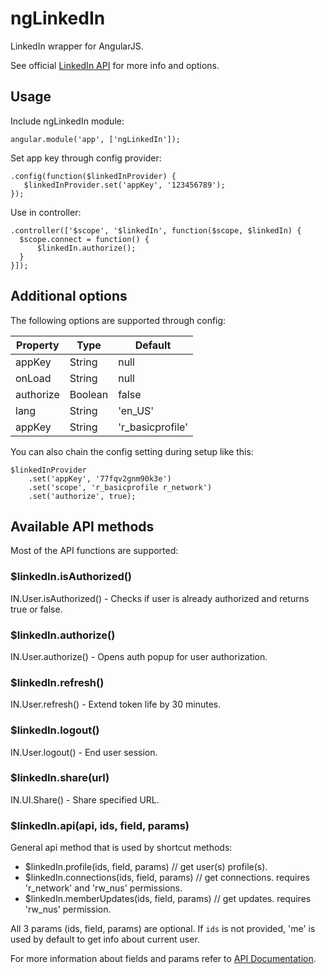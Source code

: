 ngLinkedIn
==========

LinkedIn wrapper for AngularJS.

See official [LinkedIn API](https://developer.linkedin.com/documents/javascript-api-reference-0) for more info and options.

## Usage ##

Include ngLinkedIn module:

```
angular.module('app', ['ngLinkedIn']);
```

Set app key through config provider:

```
.config(function($linkedInProvider) {
   $linkedInProvider.set('appKey', '123456789');
});
```

Use in controller:

```
.controller(['$scope', '$linkedIn', function($scope, $linkedIn) {
  $scope.connect = function() {
      $linkedIn.authorize();
  }
}]);
```

## Additional options ##

The following options are supported through config:

Property      | Type          | Default
------------- | ------------- | -------------
appKey        | String        | null
onLoad        | String        | null
authorize     | Boolean       | false
lang          | String        | 'en_US'
appKey        | String        | 'r_basicprofile'


You can also chain the config setting during setup like this:

```
$linkedInProvider
    .set('appKey', '77fqv2gnm90k3e')
    .set('scope', 'r_basicprofile r_network')
    .set('authorize', true);
```

## Available API methods ##

Most of the API functions are supported:

### $linkedIn.isAuthorized() ###
IN.User.isAuthorized() - Checks if user is already authorized and returns true or false.

### $linkedIn.authorize() ###
IN.User.authorize() - Opens auth popup for user authorization.

### $linkedIn.refresh() ###
IN.User.refresh() - Extend token life by 30 minutes.

### $linkedIn.logout() ###
IN.User.logout() - End user session.

### $linkedIn.share(url) ###
IN.UI.Share() - Share specified URL.

### $linkedIn.api(api, ids, field, params) ###
General api method that is used by shortcut methods:

* $linkedIn.profile(ids, field, params)         // get user(s) profile(s).
* $linkedIn.connections(ids, field, params)     // get connections. requires 'r_network' and 'rw_nus' permissions.
* $linkedIn.memberUpdates(ids, field, params)   // get updates. requires 'rw_nus' permission.

All 3 params (ids, field, params) are optional. If `ids` is not provided, 'me' is used by default to get info about current user.

For more information about fields and params refer to [API Documentation](http://developer.linkedin.com/documents/making-api-requests-using-inapi).